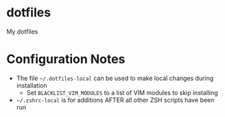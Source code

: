 dotfiles
========

My dotfiles

# Configuration Notes #

 * The file `~/.dotfiles-local` can be used to make local changes during installation
   * Set `BLACKLIST_VIM_MODULES` to a list of VIM modules to skip installing
 * `~/.zshrc-local` is for additions AFTER all other ZSH scripts have been run

